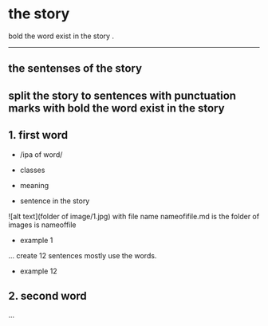 # the story 

bold the word exist in the story .

---
## the sentenses of the story 

split the story to sentences with punctuation marks with bold the word exist in the story 
---
## 1. first word

- /ipa of word/ 

- classes 

- meaning

- sentence in the story 

![alt text](folder of image/1.jpg) with file name nameofifile.md is the folder of images is nameoffile

- example 1

... create 12 sentences mostly use the words.

- example 12

## 2. second word 

...